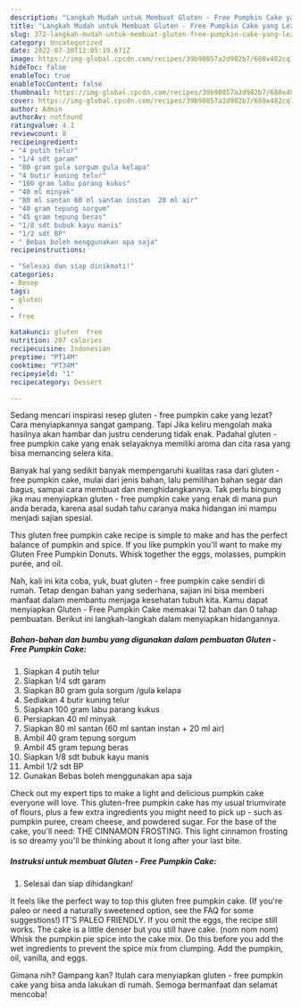 ```yaml
---
description: "Langkah Mudah untuk Membuat Gluten - Free Pumpkin Cake yang Lezat Sekali"
title: "Langkah Mudah untuk Membuat Gluten - Free Pumpkin Cake yang Lezat Sekali"
slug: 372-langkah-mudah-untuk-membuat-gluten-free-pumpkin-cake-yang-lezat-sekali
category: Uncategorized
date: 2022-07-30T12:05:19.671Z
image: https://img-global.cpcdn.com/recipes/39b90857a2d982b7/680x482cq70/gluten-free-pumpkin-cake-foto-resep-utama.jpg
hideToc: false
enableToc: true
enableTocContent: false
thumbnail: https://img-global.cpcdn.com/recipes/39b90857a2d982b7/680x482cq70/gluten-free-pumpkin-cake-foto-resep-utama.jpg
cover: https://img-global.cpcdn.com/recipes/39b90857a2d982b7/680x482cq70/gluten-free-pumpkin-cake-foto-resep-utama.jpg
author: Admin
authorAv: notfound
ratingvalue: 4.1
reviewcount: 8
recipeingredient:
- "4 putih telur"
- "1/4 sdt garam"
- "80 gram gula sorgum gula kelapa"
- "4 butir kuning telur"
- "100 gram labu parang kukus"
- "40 ml minyak"
- "80 ml santan 60 ml santan instan  20 ml air"
- "40 gram tepung sorgum"
- "45 gram tepung beras"
- "1/8 sdt bubuk kayu manis"
- "1/2 sdt BP"
- " Bebas boleh menggunakan apa saja"
recipeinstructions:

- "Selesai dan siap dinikmati!"
categories:
- Resep
tags:
- gluten
- 
- free

katakunci: gluten  free 
nutrition: 207 calories
recipecuisine: Indonesian
preptime: "PT14M"
cooktime: "PT34M"
recipeyield: "1"
recipecategory: Dessert

---
```



Sedang mencari inspirasi resep gluten - free pumpkin cake yang lezat? Cara menyiapkannya sangat gampang. Tapi Jika keliru mengolah maka hasilnya akan hambar dan justru cenderung tidak enak. Padahal gluten - free pumpkin cake yang enak selayaknya memiliki aroma dan cita rasa yang bisa memancing selera kita.


Banyak hal yang sedikit banyak mempengaruhi kualitas rasa dari gluten - free pumpkin cake, mulai dari jenis bahan, lalu pemilihan bahan segar dan bagus, sampai cara membuat dan menghidangkannya. Tak perlu bingung jika mau menyiapkan gluten - free pumpkin cake yang enak di mana pun anda berada, karena asal sudah tahu caranya maka hidangan ini mampu menjadi sajian spesial.

This gluten free pumpkin cake recipe is simple to make and has the perfect balance of pumpkin and spice. If you like pumpkin you&#39;ll want to make my Gluten Free Pumpkin Donuts. Whisk together the eggs, molasses, pumpkin purée, and oil.


Nah, kali ini kita coba, yuk, buat gluten - free pumpkin cake sendiri di rumah. Tetap dengan bahan yang sederhana, sajian ini bisa memberi manfaat dalam membantu menjaga kesehatan tubuh kita. Kamu dapat menyiapkan Gluten - Free Pumpkin Cake memakai 12 bahan dan 0 tahap pembuatan. Berikut ini langkah-langkah dalam menyiapkan hidangannya.

<!--inarticleads1-->

##### Bahan-bahan dan bumbu yang digunakan dalam pembuatan Gluten - Free Pumpkin Cake:

1. Siapkan 4 putih telur
1. Siapkan 1/4 sdt garam
1. Siapkan 80 gram gula sorgum /gula kelapa
1. Sediakan 4 butir kuning telur
1. Siapkan 100 gram labu parang kukus
1. Persiapkan 40 ml minyak
1. Siapkan 80 ml santan (60 ml santan instan + 20 ml air)
1. Ambil 40 gram tepung sorgum
1. Ambil 45 gram tepung beras
1. Siapkan 1/8 sdt bubuk kayu manis
1. Ambil 1/2 sdt BP
1. Gunakan  Bebas boleh menggunakan apa saja


Check out my expert tips to make a light and delicious pumpkin cake everyone will love. This gluten-free pumpkin cake has my usual triumvirate of flours, plus a few extra ingredients you might need to pick up - such as pumpkin puree, cream cheese, and powdered sugar. For the base of the cake, you&#39;ll need: THE CINNAMON FROSTING. This light cinnamon frosting is so dreamy you&#39;ll be thinking about it long after your last bite. 

<!--inarticleads2-->

##### Instruksi untuk membuat Gluten - Free Pumpkin Cake:


1. Selesai dan siap dihidangkan!

It feels like the perfect way to top this gluten free pumpkin cake. (If you&#39;re paleo or need a naturally sweetened option, see the FAQ for some suggestions!) IT&#39;S PALEO FRIENDLY. If you omit the eggs, the recipe still works. The cake is a little denser but you still have cake. (nom nom nom) Whisk the pumpkin pie spice into the cake mix. Do this before you add the wet ingredients to prevent the spice mix from clumping. Add the pumpkin, oil, vanilla, and eggs. 

Gimana nih? Gampang kan? Itulah cara menyiapkan gluten - free pumpkin cake yang bisa anda lakukan di rumah. Semoga bermanfaat dan selamat mencoba!
